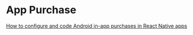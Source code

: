 # App Purchase
<!--- 1 Articles-->
[How to configure and code Android in-app purchases in React Native apps](https://medium.com/react-native-training/how-to-configure-and-code-android-in-app-purchases-in-react-native-apps-a46247908862)
